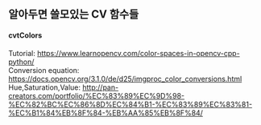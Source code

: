 ## 알아두면 쓸모있는 CV 함수들

#### cvtColors
Tutorial: https://www.learnopencv.com/color-spaces-in-opencv-cpp-python/  
Conversion equation: https://docs.opencv.org/3.1.0/de/d25/imgproc_color_conversions.html  
Hue,Saturation,Value: http://pan-creators.com/portfolio/%EC%83%89%EC%9D%98-%EC%82%BC%EC%86%8D%EC%84%B1-%EC%83%89%EC%83%81-%EC%B1%84%EB%8F%84-%EB%AA%85%EB%8F%84/  
